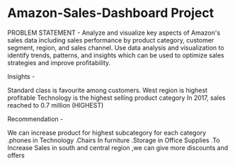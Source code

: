 # Amazon-Sales-Dashboard Project

PROBLEM STATEMENT - Analyze and visualize key aspects of Amazon's sales data including sales performance by product category, customer segment, region, and sales channel. Use data analysis and visualization to identify trends, patterns, and insights which can be used to optimize sales strategies and improve profitability.

Insights -

Standard class is favourite among customers.
West region is highest profitable
Technology is the highest selling product category
In 2017, sales reached to 0.7 million (HIGHEST)

Recommendation -

We can increase product for highest subcategory for each category
.phones in Technology
.Chairs In furniture
.Storage in Office Supplies
.To Increase Sales in south and central region ,we can give more discounts and offers
